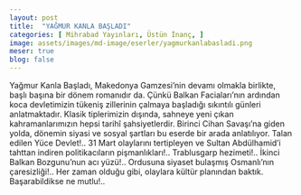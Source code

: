 ```yaml
---
layout: post
title:  "YAĞMUR KANLA BAŞLADI"
categories: [ Mihrabad Yayınları, Üstün İnanç, ]
image: assets/images/md-image/eserler/yagmurkanlabasladi.png
meser: true
blog: false
---
```


Yağmur Kanla Başladı, Makedonya Gamzesi’nin devamı olmakla birlikte, başlı başına bir dönem romanıdır da. Çünkü Balkan Faciaları’nın ardından koca devletimizin tükeniş zillerinin çalmaya başladığı sıkıntılı günleri anlatmaktadır. Klasik tiplerimizin dışında, sahneye yeni çıkan kahramanlarımızın hepsi tarihî şahsiyetlerdir.
Birinci Cihan Savaşı’na giden yolda, dönemin siyasi ve sosyal şartları bu eserde bir arada anlatılıyor.
Talan edilen Yüce Devlet!..
31 Mart olaylarını tertipleyen ve Sultan Abdülhamid’i tahttan indiren politikacıların pişmanlıkları!..
Trablusgarp hezimeti!..
İkinci Balkan Bozgunu’nun acı yüzü!..
Ordusuna siyaset bulaşmış Osmanlı’nın çaresizliği!..
Her zaman olduğu gibi, olaylara kültür planından baktık.
Başarabildikse ne mutlu!..